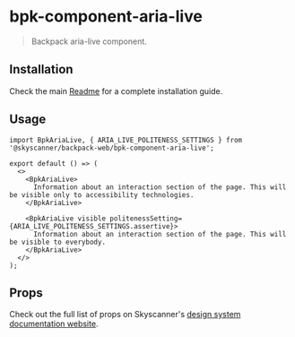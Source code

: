 # bpk-component-aria-live

> Backpack aria-live component.

## Installation

Check the main [Readme](https://github.com/skyscanner/backpack#usage) for a complete installation guide.

## Usage

```tsx
import BpkAriaLive, { ARIA_LIVE_POLITENESS_SETTINGS } from '@skyscanner/backpack-web/bpk-component-aria-live';

export default () => (
  <>
    <BpkAriaLive>
      Information about an interaction section of the page. This will be visible only to accessibility technologies.
    </BpkAriaLive>

    <BpkAriaLive visible politenessSetting={ARIA_LIVE_POLITENESS_SETTINGS.assertive}>
      Information about an interaction section of the page. This will be visible to everybody.
    </BpkAriaLive>
  </>
);
```

## Props

Check out the full list of props on Skyscanner's [design system documentation website](https://www.skyscanner.design/latest/components/aria-live/web-6z9vnspZ#section-props-f7).
